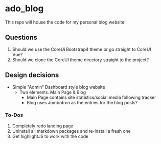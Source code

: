 # ado_blog
This repo will house the code for my personal blog website!

## Questions
1. Should we use the CoreUi Bootstrap4 theme or go straight to CoreUI Vue?
2. Should we clone the CoreUI theme directory straight to the project?

## Design decisions
* Simple "Admin" Dashboard style blog website
  * Two elements. Main Page & Blog
    * Main Page contains site statistics/social media following tracker
    * Blog uses Jumbotron as the entries for the blog posts?


### To-Dos
1. Completely redo landing page
2. Uninstall all markdown packages and re-install a fresh one
3. Get highlightJS to work with the code